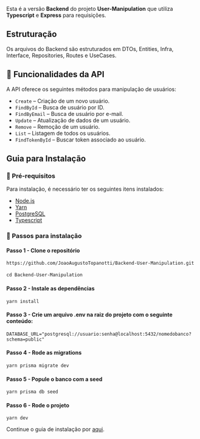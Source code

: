 Esta é a versão **Backend** do projeto **User-Manipulation** que utiliza **Typescript** e **Express** para requisições.

## Estruturação

Os arquivos do Backend são estruturados em DTOs, Entities, Infra, Interface, Repositories, Routes e UseCases. 

## 🔧 Funcionalidades da API

A API oferece os seguintes métodos para manipulação de usuários:

- `Create` – Criação de um novo usuário.
- `FindById` – Busca de usuário por ID.
- `FindByEmail` – Busca de usuário por e-mail.
- `Update` – Atualização de dados de um usuário.
- `Remove` – Remoção de um usuário.
- `List` – Listagem de todos os usuários.
- `FindTokenById` – Buscar token associado ao usuário.

## Guia para Instalação

### 📌 Pré-requisitos

Para instalação, é necessário ter os seguintes itens instalados:
- [Node.js](https://nodejs.org/)
- [Yarn](https://yarnpkg.com/)
- [PostgreSQL](https://www.postgresql.org/)
- [Typescript](https://www.typescriptlang.org/)

### 📌 Passos para instalação

#### Passo 1 - Clone o repositório

` https://github.com/JoaoAugustoTopanotti/Backend-User-Manipulation.git ` <br> <br>
` cd Backend-User-Manipulation `

#### Passo 2 - Instale as dependências

` yarn install `

#### Passo 3 - Crie um arquivo .env na raiz do projeto com o seguinte conteúdo:

` DATABASE_URL="postgresql://usuario:senha@localhost:5432/nomedobanco?schema=public" `

#### Passo 4 - Rode as migrations

` yarn prisma migrate dev `

#### Passo 5 - Popule o banco com a seed

` yarn prisma db seed `

#### Passo 6 - Rode o projeto

` yarn dev `

Continue o guia de instalação por [aqui](https://github.com/JoaoAugustoTopanotti/Frontend-User-Manipulation/blob/main/README.md).
